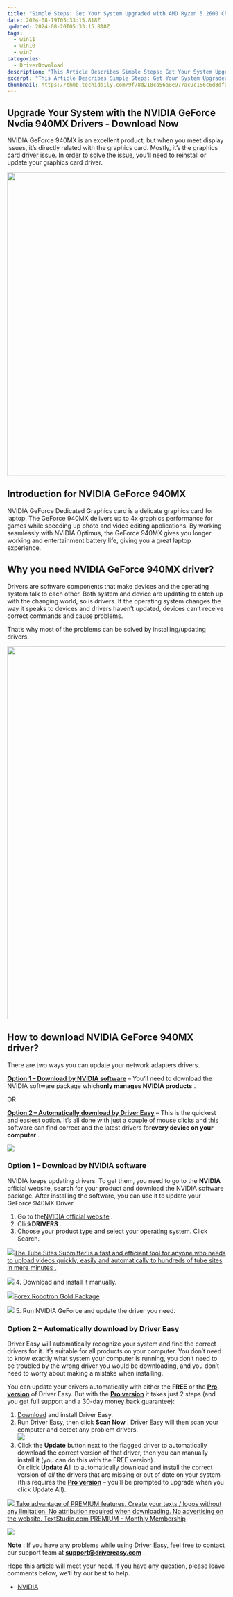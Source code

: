 ```yaml
---
title: "Simple Steps: Get Your System Upgraded with AMD Ryzen 5 2600 Chip - Download the Latest Drivers Now"
date: 2024-08-19T05:33:15.818Z
updated: 2024-08-20T05:33:15.818Z
tags:
  - win11
  - win10
  - win7
categories:
  - DriverDownload
description: "This Article Describes Simple Steps: Get Your System Upgraded with AMD Ryzen 5 2600 Chip - Download the Latest Drivers Now"
excerpt: "This Article Describes Simple Steps: Get Your System Upgraded with AMD Ryzen 5 2600 Chip - Download the Latest Drivers Now"
thumbnail: https://thmb.techidaily.com/9f78d218ca56a8e977ac9c156c6d3df029b653f49542887406f9b6531aa186a8.jpg
---
```


## Upgrade Your System with the NVIDIA GeForce Nvdia 940MX Drivers - Download Now

NVIDIA GeForce 940MX is an excellent product, but when you meet display issues, it’s directly related with the graphics card. Mostly, it’s the graphics card driver issue. In order to solve the issue, you’ll need to reinstall or update your graphics card driver.

<!-- affiliate ads begin -->
<a href="https://unicoeye.pxf.io/c/5597632/2084396/18498" target="_top" id="2084396"><img src="//a.impactradius-go.com/display-ad/18498-2084396" border="0" alt="" width="1920" height="700"/></a><img height="0" width="0" src="https://imp.pxf.io/i/5597632/2084396/18498" style="position:absolute;visibility:hidden;" border="0" />
<!-- affiliate ads end -->
## Introduction for NVIDIA GeForce 940MX

 NVIDIA GeForce Dedicated Graphics card is a delicate graphics card for laptop. The GeForce 940MX delivers up to 4x graphics performance for games while speeding up photo and video editing applications. By working seamlessly with NVIDIA Optimus, the GeForce 940MX gives you longer working and entertainment battery life, giving you a great laptop experience.

## Why you need NVIDIA GeForce 940MX driver?

 Drivers are software components that make devices and the operating system talk to each other. Both system and device are updating to catch up with the changing world, so is drivers. If the operating system changes the way it speaks to devices and drivers haven’t updated, devices can’t receive correct commands and cause problems.

 That’s why most of the problems can be solved by installing/updating drivers.

<!-- affiliate ads begin -->
<a href="https://propmoneyinc.pxf.io/c/5597632/1803115/14559" target="_top" id="1803115"><img src="//a.impactradius-go.com/display-ad/14559-1803115" border="0" alt="" width="859" height="859"/></a><img height="0" width="0" src="https://imp.pxf.io/i/5597632/1803115/14559" style="position:absolute;visibility:hidden;" border="0" />
<!-- affiliate ads end -->
## How to download NVIDIA GeForce 940MX driver?

There are two ways you can update your network adapters drivers.

**[Option 1 – Download by NVIDIA software](https://tools.techidaily.com/drivereasy/download/)**  – You’ll need to download the NVIDIA software package which**only manages NVIDIA products** .

OR

**[Option 2 – Automatically download by Driver Easy](https://tools.techidaily.com/drivereasy/download/)**  – This is the quickest and easiest option. It’s all done with just a couple of mouse clicks and this software can find correct and the latest drivers for**every device on your computer** .

<!-- affiliate ads begin -->
<a href="https://secure.2checkout.com/order/checkout.php?PRODS=32667153&QTY=1&AFFILIATE=108875&CART=1"><img src="https://www.coolmuster.com/uploads/image/20201228/feature02.png" border="0"></a>
<!-- affiliate ads end -->
### **Option 1 –** **Download by NVIDIA software**

 NVIDIA keeps updating drivers. To get them, you need to go to the **NVIDIA**  official website, search for your product and download the NVIDIA software package. After installing the software, you can use it to update your GeForce 940MX Driver.

1. Go to the[NVIDIA official website](https://tools.techidaily.com/drivereasy/download/) .
2. Click**DRIVERS** .
3. Choose your product type and select your operating system. Click Search.  
<!-- affiliate ads begin -->
<a href="https://secure.2checkout.com/order/checkout.php?PRODS=4531356&QTY=1&AFFILIATE=108875&CART=1"><img src="https://secure.avangate.com/images/merchant/8fdd149fcaa7058caccc9c4ad5b0d89a/products/tss-box.JPG" border="0">The Tube Sites Submitter is a fast and efficient tool for anyone who needs to upload videos quickly, easily and automatically to hundreds of tube sites in mere minutes . </a>
<!-- affiliate ads end -->
![](https://images.drivereasy.com/wp-content/uploads/2019/08/official.jpg)
4. Download and install it manually.  
<!-- affiliate ads begin -->
<a href="https://secure.2checkout.com/order/checkout.php?PRODS=4727541&QTY=1&AFFILIATE=108875&CART=1"><img src="https://secure.avangate.com/images/merchant/5f4f7141b65a730b4efb0e0d51f63e94/products/copy_copy_forexrobotronbox.gif" border="0">Forex Robotron Gold Package</a>
<!-- affiliate ads end -->
![](https://images.drivereasy.com/wp-content/uploads/2019/08/official1.jpg)
5. Run NVIDIA GeForce and update the driver you need.

### **Option 2 – Automatically download by Driver Easy**

 Driver Easy will automatically recognize your system and find the correct drivers for it. It’s suitable for all products on your computer. You don’t need to know exactly what system your computer is running, you don’t need to be troubled by the wrong driver you would be downloading, and you don’t need to worry about making a mistake when installing.

 You can update your drivers automatically with either the **FREE** or the **[Pro version](https://tools.techidaily.com/drivereasy/download/)**  of Driver Easy. But with the **[Pro version](https://tools.techidaily.com/drivereasy/download/)**  it takes just 2 steps (and you get full support and a 30-day money back guarantee):

1. [Download](https://tools.techidaily.com/drivereasy/download/) [](https://tools.techidaily.com/drivereasy/download/) and install Driver Easy.
2. Run Driver Easy, then click **Scan Now** . Driver Easy will then scan your computer and detect any problem drivers.  
![](https://images.drivereasy.com/wp-content/uploads/2019/08/NVIDIA-18.jpg)
3. Click the **Update**  button next to the flagged driver to automatically download the correct version of that driver, then you can manually install it (you can do this with the FREE version).  
 Or click **Update All** to automatically download and install the correct version of _all_ the drivers that are missing or out of date on your system (this requires the **[Pro version](https://tools.techidaily.com/drivereasy/download/)**  – you’ll be prompted to upgrade when you click Update All).  
<!-- affiliate ads begin -->
<a href="https://secure.textstudio.com/order/checkout.php?PRODS=35633281&QTY=1&AFFILIATE=108875&CART=1"> <img src="https://secure.avangate.com/images/merchant/d6eb8222c9718486bdabce8b897380f7/products/2_premium-icon.png" border="0"> Take advantage of PREMIUM features. 
Create your texts / logos without any limitation. 
No attribution required when downloading. 
No advertising on the website. 
 TextStudio.com  PREMIUM - Monthly Membership</a>
<!-- affiliate ads end -->
![](https://images.drivereasy.com/wp-content/uploads/2019/08/940mx.jpg)

**Note** : If you have any problems while using Driver Easy, feel free to contact our support team at **[support@drivereasy.com](https://tools.techidaily.com/drivereasy/download/)**  .

 Hope this article will meet your need. If you have any question, please leave comments below, we’ll try our best to help.

* [NVIDIA](https://tools.techidaily.com/drivereasy/download/)

<ins class="adsbygoogle"
     style="display:block"
     data-ad-format="autorelaxed"
     data-ad-client="ca-pub-7571918770474297"
     data-ad-slot="1223367746"></ins>



<ins class="adsbygoogle"
     style="display:block"
     data-ad-client="ca-pub-7571918770474297"
     data-ad-slot="8358498916"
     data-ad-format="auto"
     data-full-width-responsive="true"></ins>


